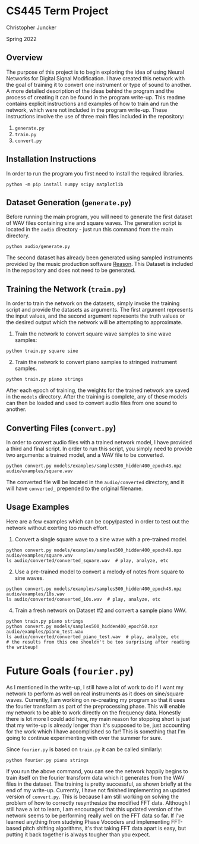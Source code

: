 # CS445 Term Project

Christopher Juncker

Spring 2022

## Overview

The purpose of this project is to begin exploring the idea of using Neural
Networks for Digital Signal Modification. I have created this network with
the goal of training it to convert one instrument or type of sound to another.
A more detailed description of the ideas behind the program and the process of
creating it can be found in the program write-up. This readme contains explicit
instructions and examples of how to train and run the network, which were not
included in the program write-up. These instructions involve the use of three
main files included in the repository:
1. `generate.py`
2. `train.py`
3. `convert.py`


## Installation Instructions

In order to run the program you first need to install the required libraries.

```shell
python -m pip install numpy scipy matplotlib
```


## Dataset Generation (`generate.py`)

Before running the main program, you will need to generate the first dataset
of WAV files containing sine and square waves. The generation script is located
in the `audio` directory - just run this command from the main directory.

```shell
python audio/generate.py
```

The second dataset has already been generated using sampled instruments provided
by the music production software [Reason](https://www.reasonstudios.com/). This
Dataset is included in the repository and does not need to be generated.


## Training the Network (`train.py`)

In order to train the network on the datasets, simply invoke the training script
and provide the datasets as arguments. The first argument represents the input
values, and the second argument represents the truth values or the desired
output which the network will be attempting to approximate.

1. Train the network to convert square wave samples to sine wave samples:

```shell
python train.py square sine
```

2. Train the network to convert piano samples to stringed instrument samples.

```shell
python train.py piano strings
```

After each epoch of training, the weights for the trained network are saved in
the `models` directory. After the training is complete, any of these models can 
then be loaded and used to convert audio files from one sound to another.


## Converting Files (`convert.py`)

In order to convert audio files with a trained network model, I have provided a 
third and final script. In order to run this script, you simply need to provide
two arguments: a trained model, and a WAV file to be converted.


```shell
python convert.py models/examples/samples500_hidden400_epoch48.npz audio/examples/square.wav
```

The converted file will be located in the `audio/converted` directory, and it 
will have `converted_` prepended to the original filename.


## Usage Examples

Here are a few examples which can be copy/pasted in order to test out the network
without exerting too much effort.

1. Convert a single square wave to a sine wave with a pre-trained model.

```shell
python convert.py models/examples/samples500_hidden400_epoch48.npz audio/examples/square.wav
ls audio/converted/converted_square.wav  # play, analyze, etc
```

2. Use a pre-trained model to convert a melody of notes from square to sine waves.
```shell
python convert.py models/examples/samples500_hidden400_epoch48.npz audio/examples/10s.wav
ls audio/converted/converted_10s.wav  # play, analyze, etc
```

4. Train a fresh network on Dataset #2 and convert a sample piano WAV.
```shell
python train.py piano strings
python convert.py models/samples500_hidden400_epoch50.npz audio/examples/piano_test.wav
ls audio/converted/converted_piano_test.wav  # play, analyze, etc
# the results from this one shouldn't be too surprising after reading the writeup!
```

# Future Goals (`fourier.py`)

As I mentioned in the write-up, I still have a lot of work to do if I want my network
to perform as well on real instruments as it does on sine/square waves. Currently, I am
working on re-creating my program so that it uses the fourier transform as part
of the preprocessing phase. This will enable my network to be able to work directly
on the frequency data. Honestly there is lot more I could add here, my main reason
for stopping short is just that my write-up is already longer than it's supposed to 
be, just accounting for the work which I have accomplished so far! This is something
that I'm going to continue experimenting with over the summer for sure.

Since `fourier.py` is based on `train.py` it can be called similarly:

```shell
python fourier.py piano strings
```

If you run the above command, you can see the network happily begins to train itself
on the fourier transform data which it generates from the WAV files in the dataset. 
The training is pretty successful, as shown briefly at the end of my write-up. 
Currently, I have not finished implementing an updated version of `convert.py`. 
This is because I am still working on solving the problem of how to correctly
resynthesize the modified FFT data. Although I still have a lot to learn, I am 
encouraged that this updated version of the network seems to be performing really 
well on the FFT data so far. If I've learned anything from studying Phase Vocoders
and implementing FFT-based pitch shifting algorithms, it's that taking FFT
data apart is easy, but putting it back together is always tougher than you expect.


